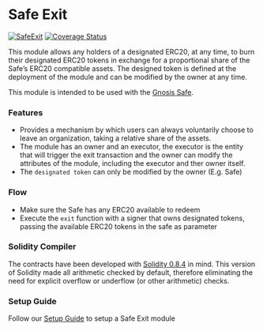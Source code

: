 # Safe Exit

[![SafeExit](https://github.com/gnosis/SafeExit/actions/workflows/ci.yml/badge.svg)](https://github.com/gnosis/SafeExit/actions/workflows/ci.yml)
[![Coverage Status](https://coveralls.io/repos/github/gnosis/SafeExit/badge.svg?branch=master)](https://coveralls.io/github/gnosis/SafeExit?branch=master)

This module allows any holders of a designated ERC20, at any time, to burn their designated ERC20 tokens in exchange for a proportional share of the Safe’s ERC20 compatible assets. The designed token is defined at the deployment of the module and can be modified by the owner at any time.

This module is intended to be used with the [Gnosis Safe](https://github.com/gnosis/safe-contracts).

### Features

- Provides a mechanism by which users can always voluntarily choose to leave an organization, taking a relative share of the assets.
- The module has an owner and an executor, the executor is the entity that will trigger the exit transaction and the owner can modify the attributes of the module, including the executor and ther owner itself.
- The `designated token` can only be modified by the owner (E.g. Safe)

### Flow

- Make sure the Safe has any ERC20 available to redeem
- Execute the `exit` function with a signer that owns designated tokens, passing the available ERC20 tokens in the safe as parameter

### Solidity Compiler

The contracts have been developed with [Solidity 0.8.4](https://github.com/ethereum/solidity/releases/tag/v0.8.4) in mind. This version of Solidity made all arithmetic checked by default, therefore eliminating the need for explicit overflow or underflow (or other arithmetic) checks.

### Setup Guide

Follow our [Setup Guide](./docs/setup_guide.md) to setup a Safe Exit module
